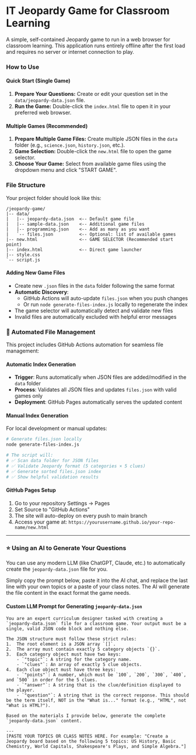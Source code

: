 # IT Jeopardy Game for Classroom Learning

A simple, self-contained Jeopardy game to run in a web browser for classroom learning. This application runs entirely offline after the first load and requires no server or internet connection to play.

### How to Use

#### Quick Start (Single Game)
1.  **Prepare Your Questions:** Create or edit your question set in the `data/jeopardy-data.json` file.
2.  **Run the Game:** Double-click the `index.html` file to open it in your preferred web browser.

#### Multiple Games (Recommended)
1.  **Prepare Multiple Game Files:** Create multiple JSON files in the `data` folder (e.g., `science.json`, `history.json`, etc.).
2.  **Game Selection:** Double-click the `new.html` file to open the game selector.
3.  **Choose Your Game:** Select from available game files using the dropdown menu and click "START GAME".

### File Structure

Your project folder should look like this:

```
/jeopardy-game/
|-- data/
|   |-- jeopardy-data.json  <-- Default game file
|   |-- sample-data.json    <-- Additional game files
|   |-- programming.json    <-- Add as many as you want
|   `-- files.json          <-- Optional: list of available games
|-- new.html                <-- GAME SELECTOR (Recommended start point)
|-- index.html              <-- Direct game launcher
|-- style.css
`-- script.js
```

#### Adding New Game Files
- Create new `.json` files in the `data` folder following the same format
- **Automatic Discovery**: 
  - GitHub Actions will auto-update `files.json` when you push changes
  - Or run `node generate-files-index.js` locally to regenerate the index
- The game selector will automatically detect and validate new files
- Invalid files are automatically excluded with helpful error messages

### 🤖 Automated File Management

This project includes GitHub Actions automation for seamless file management:

#### Automatic Index Generation
- **Trigger**: Runs automatically when JSON files are added/modified in the `data` folder
- **Process**: Validates all JSON files and updates `files.json` with valid games only
- **Deployment**: GitHub Pages automatically serves the updated content

#### Manual Index Generation
For local development or manual updates:
```bash
# Generate files.json locally
node generate-files-index.js

# The script will:
# ✅ Scan data folder for JSON files
# ✅ Validate Jeopardy format (5 categories × 5 clues)
# ✅ Generate sorted files.json index
# ✅ Show helpful validation results
```

#### GitHub Pages Setup
1. Go to your repository Settings → Pages
2. Set Source to "GitHub Actions"
3. The site will auto-deploy on every push to main branch
4. Access your game at: `https://yourusername.github.io/your-repo-name/new.html`

---

### ⭐ Using an AI to Generate Your Questions

You can use any modern LLM (like ChatGPT, Claude, etc.) to automatically create the `jeopardy-data.json` file for you.

Simply copy the prompt below, paste it into the AI chat, and replace the last line with your own topics or a paste of your class notes. The AI will generate the file content in the exact format the game needs.

#### Custom LLM Prompt for Generating `jeopardy-data.json`

```
You are an expert curriculum designer tasked with creating a `jeopardy-data.json` file for a classroom game. Your output must be a single, valid JSON code block and nothing else.

The JSON structure must follow these strict rules:
1.  The root element is a JSON array `[]`.
2.  The array must contain exactly 5 category objects `{}`.
3.  Each category object must have two keys:
    - `"topic"`: A string for the category name.
    - `"clues"`: An array of exactly 5 clue objects.
4.  Each clue object must have three keys:
    - `"points"`: A number, which must be `100`, `200`, `300`, `400`, and `500` in order for the 5 clues.
    - `"answer"`: A string that is the clue/definition displayed to the player.
    - `"question"`: A string that is the correct response. This should be the term itself, NOT in the "What is..." format (e.g., "HTML", not "What is HTML?").

Based on the materials I provide below, generate the complete `jeopardy-data.json` content.

---
[PASTE YOUR TOPICS OR CLASS NOTES HERE. For example: "Create a Jeopardy board based on the following 5 topics: US History, Basic Chemistry, World Capitals, Shakespeare's Plays, and Simple Algebra."]
